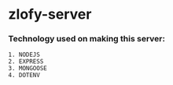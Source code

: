 # zlofy-server

### Technology used on making this server:

    1. NODEJS
    2. EXPRESS
    3. MONGOOSE
    4. DOTENV

